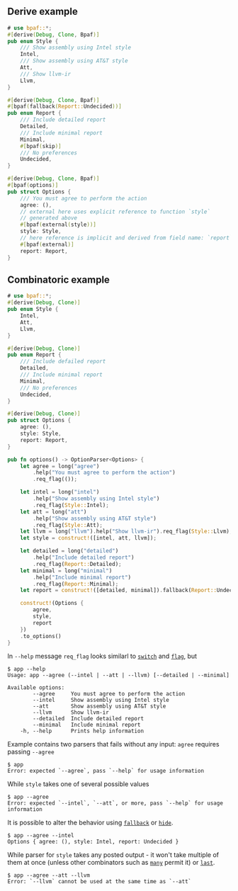 ## Derive example

````rust
# use bpaf::*;
#[derive(Debug, Clone, Bpaf)]
pub enum Style {
    /// Show assembly using Intel style
    Intel,
    /// Show assembly using AT&T style
    Att,
    /// Show llvm-ir
    Llvm,
}

#[derive(Debug, Clone, Bpaf)]
#[bpaf(fallback(Report::Undecided))]
pub enum Report {
    /// Include detailed report
    Detailed,
    /// Include minimal report
    Minimal,
    #[bpaf(skip)]
    /// No preferences
    Undecided,
}

#[derive(Debug, Clone, Bpaf)]
#[bpaf(options)]
pub struct Options {
    /// You must agree to perform the action
    agree: (),
    // external here uses explicit reference to function `style`
    // generated above
    #[bpaf(external(style))]
    style: Style,
    // here reference is implicit and derived from field name: `report`
    #[bpaf(external)]
    report: Report,
}
````

## Combinatoric example

````rust
# use bpaf::*;
#[derive(Debug, Clone)]
pub enum Style {
    Intel,
    Att,
    Llvm,
}

#[derive(Debug, Clone)]
pub enum Report {
    /// Include defailed report
    Detailed,
    /// Include minimal report
    Minimal,
    /// No preferences
    Undecided,
}

#[derive(Debug, Clone)]
pub struct Options {
    agree: (),
    style: Style,
    report: Report,
}

pub fn options() -> OptionParser<Options> {
    let agree = long("agree")
        .help("You must agree to perform the action")
        .req_flag(());

    let intel = long("intel")
        .help("Show assembly using Intel style")
        .req_flag(Style::Intel);
    let att = long("att")
        .help("Show assembly using AT&T style")
        .req_flag(Style::Att);
    let llvm = long("llvm").help("Show llvm-ir").req_flag(Style::Llvm);
    let style = construct!([intel, att, llvm]);

    let detailed = long("detailed")
        .help("Include detailed report")
        .req_flag(Report::Detailed);
    let minimal = long("minimal")
        .help("Include minimal report")
        .req_flag(Report::Minimal);
    let report = construct!([detailed, minimal]).fallback(Report::Undecided);

    construct!(Options {
        agree,
        style,
        report
    })
    .to_options()
}
````

In `--help` message `req_flag` looks similarl to [`switch`](SimpleParser::switch) and
[`flag`](SimpleParser::flag), but



```text
$ app --help
Usage: app --agree (--intel | --att | --llvm) [--detailed | --minimal]

Available options:
        --agree     You must agree to perform the action
        --intel     Show assembly using Intel style
        --att       Show assembly using AT&T style
        --llvm      Show llvm-ir
        --detailed  Include detailed report
        --minimal   Include minimal report
    -h, --help      Prints help information
```


Example contains two parsers that fails without any input: `agree` requires passing `--agree`



```text
$ app 
Error: expected `--agree`, pass `--help` for usage information
```


While `style` takes one of several possible values



```text
$ app --agree
Error: expected `--intel`, `--att`, or more, pass `--help` for usage information
```


It is possible to alter the behavior using [`fallback`](Parser::fallback) or
[`hide`](Parser::hide).



```text
$ app --agree --intel
Options { agree: (), style: Intel, report: Undecided }
```


While parser for `style` takes any posted output - it won't take multiple of them at once
(unless other combinators such as [`many`](Parser::many) permit it) or [`last`](Parser::last).



```text
$ app --agree --att --llvm
Error: `--llvm` cannot be used at the same time as `--att`
```

